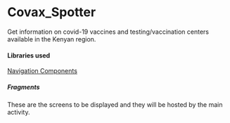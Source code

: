 # Covax_Spotter
Get information on covid-19 vaccines and testing/vaccination centers available in the Kenyan region.

#### Libraries used
[Navigation Components](https://developer.android.com/guide/navigation/navigation-getting-started)  
##### Fragments
These are the screens to be displayed and they will be hosted by the main activity.
